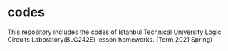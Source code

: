 # codes
This repository includes the codes of Istanbul Technical University Logic Circuits Laboratory(BLG242E) lesson homeworks. (Term 2021 Spring)
